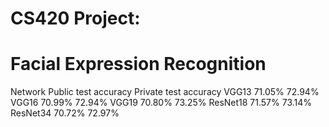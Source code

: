 # CS420 Project: 

# Facial Expression Recognition



Network	Public test accuracy	Private test accuracy
VGG13				71.05%							72.94%
VGG16				70.99%							72.94%
VGG19				70.80%							73.25%
ResNet18			71.57%							73.14%
ResNet34			70.72%							72.97%